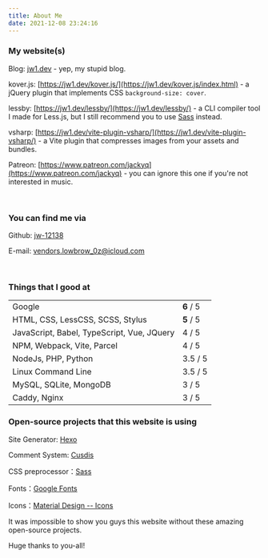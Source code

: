 ```yaml
---
title: About Me
date: 2021-12-08 23:24:16
---
```


### My website(s)

Blog: [jw1.dev](https://jw1.dev) - yep, my stupid blog.

kover.js: [https://jw1.dev/kover.js/](https://jw1.dev/kover.js/index.html) - a jQuery plugin that implements CSS `background-size: cover`.

lessby: [https://jw1.dev/lessby/](https://jw1.dev/lessby/) - a CLI compiler tool I made for Less.js, but I still recommend you to use [Sass](https://sass-lang.com/) instead.

vsharp: [https://jw1.dev/vite-plugin-vsharp/](https://jw1.dev/vite-plugin-vsharp/) - a Vite plugin that compresses images from your assets and bundles.

Patreon: [https://www.patreon.com/jackyq](https://www.patreon.com/jackyq) - you can ignore this one if you're not interested in music.

<br>

### You can find me via

Github: [jw-12138](https://github.com/jw-12138)

E-mail: [vendors.lowbrow_0z@icloud.com](mailto:vendors.lowbrow_0z@icloud.com)

<br>

### Things that I good at

<table class="about_table">
  <tr>
    <td>Google</td>
    <td><strong>6</strong> / 5</td>
  </tr>
  <tr>
    <td>HTML, CSS, LessCSS, SCSS, Stylus</td>
    <td><strong>5</strong> / 5</td>
  </tr>
  <tr>
    <td>JavaScript, Babel, TypeScript, Vue, JQuery</td>
    <td>4 / 5</td>
  </tr>
  <tr>
    <td>NPM, Webpack, Vite, Parcel</td>
    <td>4 / 5</td>
  </tr>
  <tr>
    <td>NodeJs, PHP, Python</td>
    <td>3.5 / 5</td>
  </tr>
  <tr>
    <td>Linux Command Line</td>
    <td>3.5 / 5</td>
  </tr>
  <tr>
    <td>MySQL, SQLite, MongoDB</td>
    <td>3 / 5</td>
  </tr>
  <tr>
    <td>Caddy, Nginx</td>
    <td>3 / 5</td>
  </tr>
</table>

### Open-source projects that this website is using

Site Generator: [Hexo](https://hexo.io/)

Comment System: [Cusdis](https://cusdis.com/)

CSS preprocessor：[Sass](https://sass-lang.com/)

Fonts：[Google Fonts](https://fonts.google.com/)

Icons：[Material Design -- Icons](https://material.io/resources/icons/?style=round)

It was impossible to show you guys this website without these amazing open-source projects.

Huge thanks to you-all!

